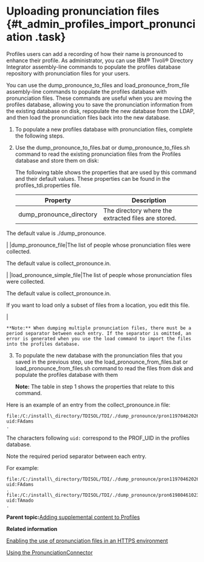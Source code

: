 # Uploading pronunciation files {#t_admin_profiles_import_pronunciation .task}

Profiles users can add a recording of how their name is pronounced to enhance their profile. As administrator, you can use IBM® Tivoli® Directory Integrator assembly-line commands to populate the profiles database repository with pronunciation files for your users.

You can use the dump\_pronounce\_to\_files and load\_pronounce\_from\_file assembly-line commands to populate the profiles database with pronunciation files. These commands are useful when you are moving the profiles database, allowing you to save the pronunciation information from the existing database on disk, repopulate the new database from the LDAP, and then load the pronunciation files back into the new database.

1.  To populate a new profiles database with pronunciation files, complete the following steps.
2.  Use the dump\_pronounce\_to\_files.bat or dump\_pronounce\_to\_files.sh command to read the existing pronunciation files from the Profiles database and store them on disk:

    The following table shows the properties that are used by this command and their default values. These properties can be found in the profiles\_tdi.properties file.

    |Property|Description|
    |--------|-----------|
    |dump\_pronounce\_directory|The directory where the extracted files are stored.

The default value is ./dump\_pronounce.

|
    |dump\_pronounce\_file|The list of people whose pronunciation files were collected.

The default value is collect\_pronounce.in.

|
    |load\_pronounce\_simple\_file|The list of people whose pronunciation files were collected.

The default value is collect\_pronounce.in.

If you want to load only a subset of files from a location, you edit this file.

|

    **Note:** When dumping multiple pronunciation files, there must be a period separator between each entry. If the separator is omitted, an error is generated when you use the load command to import the files into the profiles database.

3.  To populate the new database with the pronunciation files that you saved in the previous step, use the load\_pronounce\_from\_files.bat or load\_pronounce\_from\_files.sh command to read the files from disk and populate the profiles database with them

    **Note:** The table in step 1 shows the properties that relate to this command.


Here is an example of an entry from the collect\_pronounce.in file:

```
file:/C:/install\_directory/TDISOL/TDI/./dump_pronounce/pron1197046202619_9.dat 
uid:FAdams
.
```

The characters following `uid:` correspond to the PROF\_UID in the profiles database.

Note the required period separator between each entry.

For example:

```
file:/C:/install\_directory/TDISOL/TDI/./dump_pronounce/pron1197046202619_9.dat 
uid:FAdams
.
file:/C:/install\_directory/TDISOL/TDI/./dump_pronounce/pron6198046102314_6.dat 
uid:TAmado
.
```

**Parent topic:**[Adding supplemental content to Profiles](../admin/c_admin_profiles_add_content.md)

**Related information**  


[Enabling the use of pronunciation files in an HTTPS environment](../admin/t_admin_profiles_enable_pronunciation.md)

[Using the PronunciationConnector](../admin/t_admin_profiles_using_pronunciation_connector.md)

